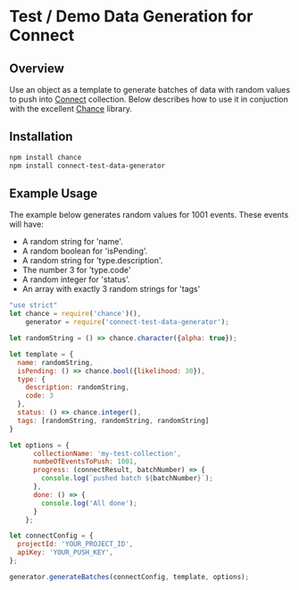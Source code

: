# Test / Demo Data Generation for Connect

## Overview

Use an object as a template to generate batches of data with random values to push into [Connect](https://getconnect.io) collection. Below describes how to use it in conjuction with the excellent [Chance](http://chancejs.com) library.

## Installation

```sh
npm install chance
npm install connect-test-data-generator
```

## Example Usage

The example below generates random values for 1001 events. These events will have:
* A random string for 'name'.
* A random boolean for 'isPending'.
* A random string for 'type.description'.
* The number 3 for 'type.code'
* A random integer for 'status'.
* An array with exactly 3 random strings for 'tags'

```js
"use strict"
let chance = require('chance')(),
    generator = require('connect-test-data-generator');

let randomString = () => chance.character({alpha: true});

let template = {
  name: randomString,
  isPending: () => chance.bool({likelihood: 30}),
  type: {
    description: randomString,
    code: 3
  },
  status: () => chance.integer(),
  tags: [randomString, randomString, randomString]
}

let options = {
      collectionName: 'my-test-collection',
      numbeOfEventsToPush: 1001,
      progress: (connectResult, batchNumber) => {
        console.log(`pushed batch ${batchNumber}`);
      },
      done: () => {
        console.log('All done');
      }
    };

let connectConfig = {
  projectId: 'YOUR_PROJECT_ID',
  apiKey: 'YOUR_PUSH_KEY',
};

generator.generateBatches(connectConfig, template, options);
```
